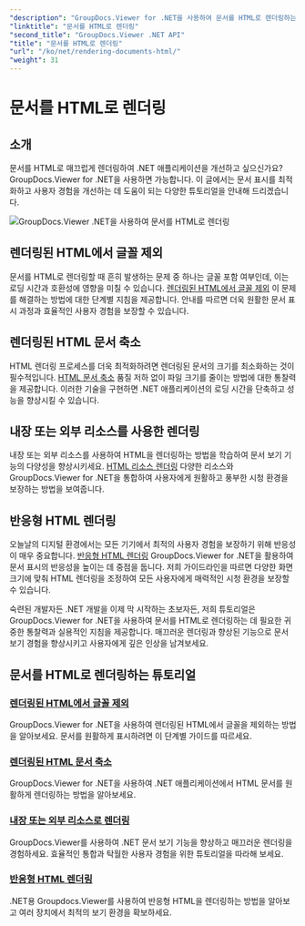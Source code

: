```yaml
---
"description": "GroupDocs.Viewer for .NET을 사용하여 문서를 HTML로 렌더링하는 방법에 대한 포괄적인 튜토리얼을 살펴보세요. 문서 표시 및 향상된 사용자 경험을 위한 기술을 익힐 수 있습니다."
"linktitle": "문서를 HTML로 렌더링"
"second_title": "GroupDocs.Viewer .NET API"
"title": "문서를 HTML로 렌더링"
"url": "/ko/net/rendering-documents-html/"
"weight": 31
---
```


# 문서를 HTML로 렌더링


## 소개

문서를 HTML로 매끄럽게 렌더링하여 .NET 애플리케이션을 개선하고 싶으신가요? GroupDocs.Viewer for .NET을 사용하면 가능합니다. 이 글에서는 문서 표시를 최적화하고 사용자 경험을 개선하는 데 도움이 되는 다양한 튜토리얼을 안내해 드리겠습니다.

![GroupDocs.Viewer .NET을 사용하여 문서를 HTML로 렌더링](/viewer/rendering-documents-html/image.png)

## 렌더링된 HTML에서 글꼴 제외
문서를 HTML로 렌더링할 때 흔히 발생하는 문제 중 하나는 글꼴 포함 여부인데, 이는 로딩 시간과 호환성에 영향을 미칠 수 있습니다. [렌더링된 HTML에서 글꼴 제외](./exclude-fonts-html/) 이 문제를 해결하는 방법에 대한 단계별 지침을 제공합니다. 안내를 따르면 더욱 원활한 문서 표시 과정과 효율적인 사용자 경험을 보장할 수 있습니다. 

## 렌더링된 HTML 문서 축소
HTML 렌더링 프로세스를 더욱 최적화하려면 렌더링된 문서의 크기를 최소화하는 것이 필수적입니다. [HTML 문서 축소](./minify-html/) 품질 저하 없이 파일 크기를 줄이는 방법에 대한 통찰력을 제공합니다. 이러한 기술을 구현하면 .NET 애플리케이션의 로딩 시간을 단축하고 성능을 향상시킬 수 있습니다.

## 내장 또는 외부 리소스를 사용한 렌더링
내장 또는 외부 리소스를 사용하여 HTML을 렌더링하는 방법을 학습하여 문서 보기 기능의 다양성을 향상시키세요. [HTML 리소스 렌더링](./render-html-resources/) 다양한 리소스와 GroupDocs.Viewer for .NET을 통합하여 사용자에게 원활하고 풍부한 시청 환경을 보장하는 방법을 보여줍니다.

## 반응형 HTML 렌더링
오늘날의 디지털 환경에서는 모든 기기에서 최적의 사용자 경험을 보장하기 위해 반응성이 매우 중요합니다. [반응형 HTML 렌더링](./render-responsive-html/) GroupDocs.Viewer for .NET을 활용하여 문서 표시의 반응성을 높이는 데 중점을 둡니다. 저희 가이드라인을 따르면 다양한 화면 크기에 맞춰 HTML 렌더링을 조정하여 모든 사용자에게 매력적인 시청 환경을 보장할 수 있습니다.

숙련된 개발자든 .NET 개발을 이제 막 시작하는 초보자든, 저희 튜토리얼은 GroupDocs.Viewer for .NET을 사용하여 문서를 HTML로 렌더링하는 데 필요한 귀중한 통찰력과 실용적인 지침을 제공합니다. 매끄러운 렌더링과 향상된 기능으로 문서 보기 경험을 향상시키고 사용자에게 깊은 인상을 남겨보세요.

## 문서를 HTML로 렌더링하는 튜토리얼
### [렌더링된 HTML에서 글꼴 제외](./exclude-fonts-html/)
GroupDocs.Viewer for .NET을 사용하여 렌더링된 HTML에서 글꼴을 제외하는 방법을 알아보세요. 문서를 원활하게 표시하려면 이 단계별 가이드를 따르세요.
### [렌더링된 HTML 문서 축소](./minify-html/)
GroupDocs.Viewer for .NET을 사용하여 .NET 애플리케이션에서 HTML 문서를 원활하게 렌더링하는 방법을 알아보세요.
### [내장 또는 외부 리소스로 렌더링](./render-html-resources/)
GroupDocs.Viewer를 사용하여 .NET 문서 보기 기능을 향상하고 매끄러운 렌더링을 경험하세요. 효율적인 통합과 탁월한 사용자 경험을 위한 튜토리얼을 따라해 보세요.
### [반응형 HTML 렌더링](./render-responsive-html/)
.NET용 Groupdocs.Viewer를 사용하여 반응형 HTML을 렌더링하는 방법을 알아보고 여러 장치에서 최적의 보기 환경을 확보하세요.
